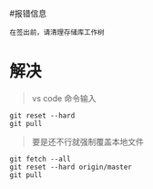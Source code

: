 #报错信息
```shell
在签出前，请清理存储库工作树
```

# 解决

> vs code 命令输入
```
git reset --hard
git pull
```

> 要是还不行就强制覆盖本地文件

```
git fetch --all
git reset --hard origin/master 
git pull
```
